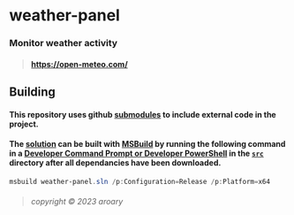 # weather-panel
### Monitor weather activity
>#### https://open-meteo.com/
## Building
#### This repository uses github [submodules](https://git-scm.com/book/en/v2/Git-Tools-Submodules) to include external code in the project.
#### The [solution](./src/weather-panel.sln) can be built with [MSBuild](https://learn.microsoft.com/en-us/visualstudio/msbuild/msbuild-command-line-reference) by running the following command in a [Developer Command Prompt or Developer PowerShell](https://learn.microsoft.com/en-us/visualstudio/ide/reference/command-prompt-powershell) in the [`src`](./src/) directory after all dependancies have been downloaded.
```ps1
msbuild weather-panel.sln /p:Configuration=Release /p:Platform=x64
```
>###### copyright &copy; 2023 aroary
